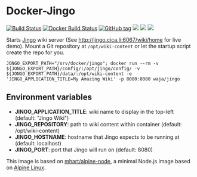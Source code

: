 # Docker-Jingo

[![Build Status](https://travis-ci.org/Cyconet/docker-jingo.svg?branch=development)](https://travis-ci.org/Cyconet/docker-jingo)
[![Docker Build Status](https://img.shields.io/docker/build/waja/jingo.svg)](https://hub.docker.com/r/waja/docker-radicale/)
[![GitHub tag](https://img.shields.io/github/tag/waja/jingo.svg)](https://github.com/waja/docker-radicale/tags)
[![](https://img.shields.io/docker/pulls/waja/jingo.svg)](https://hub.docker.com/r/waja/docker-radicale/)
[![](https://img.shields.io/docker/stars/waja/jingo.svg)](https://hub.docker.com/r/waja/docker-radicale/)
[![](https://img.shields.io/docker/automated/waja/jingo.svg)](https://hub.docker.com/r/waja/docker-radicale/)

Starts [Jingo](https://github.com/claudioc/jingo) wiki server (See http://jingo.cica.li:6067/wiki/home for live demo). Mount a Git repository at ```/opt/wiki-content``` or let the startup script create the repo for you.

```
JONGO_EXPORT_PATH="/srv/docker/jingo"; docker run --rm -v ${JONGO_EXPORT_PATH}/config/:/opt/jingo/config/ -v ${JONGO_EXPORT_PATH}/data/:/opt/wiki-content -e 'JINGO_APPLICATION_TITLE=My Amazing Wiki' -p 8080:8080 waja/jingo
```

## Environment variables

* __JINGO_APPLICATION_TITLE__: wiki name to display in the top-left (default: "Jingo Wiki")
* __JINGO_REPOSITORY__: path to wiki content within container (default: /opt/wiki-content)
* __JINGO_HOSTNAME__: hostname that Jingo expects to be running at (default: localhost)
* __JINGO_PORT__: port that Jingo will run on (default: 8080)

This image is based on [mhart/alpine-node](https://github.com/mhart/alpine-node), a minimal Node.js image based on [Alpine Linux](https://alpinelinux.org/). 
